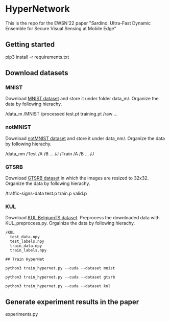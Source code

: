 # HyperNetwork

This is the repo for the EWSN'22 paper "Sardino: Ultra-Fast Dynamic Ensemble for Secure Visual Sensing at Mobile Edge"

## Getting started

pip3 install -r requirements.txt

## Download datasets

### MNIST

Download [MNIST dataset](http://yann.lecun.com/exdb/mnist/) and store it under folder data_m/. Organize the data by following hierachy.

/data_m
  /MNIST
    /processed
      test.pt
      training.pt
    /raw
      ...
      
### notMNIST
      
Download [notMNIST dataset](http://yaroslavvb.blogspot.com/2011/09/notmnist-dataset.html) and store it under data_nm/. Organize the data by following hierachy.

/data_nm
  /Test
    /A
    /B
    ...
    /J
  /Train
    /A
    /B
    ...
    /J
    
### GTSRB

Download [GTSRB dataset](https://d17h27t6h515a5.cloudfront.net/topher/2017/February/5898cd6f_traffic-signs-data/traffic-signs-data.zip) in which the images are resized to 32x32. Organize the data by following hierachy.

/traffic-signs-data
  test.p
  train.p
  valid.p

### KUL

Download [KUL BelgiumTS dataset](https://btsd.ethz.ch/shareddata/). Preprocess the downloaded data with KUL_preprocess.py. Orgainize the data by following hierachy.

```
/KUL
  test_data.npy
  test_labels.npy
  train_data.npy
  train_labels.npy

## Train HyperNet

python3 train_hypernet.py --cuda --dataset mnist

python3 train_hypernet.py --cuda --dataset gtsrb

python3 train_hypernet.py --cuda --dataset kul
```
## Generate experiment results in the paper

experiments.py

